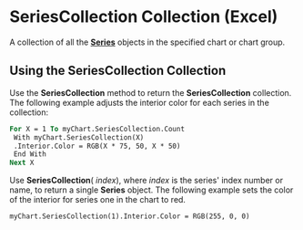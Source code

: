 
# SeriesCollection Collection (Excel)

A collection of all the  **[Series](c4446d04-9a3a-4f95-7b3f-adaf1ad2252c.md)** objects in the specified chart or chart group.


## Using the SeriesCollection Collection

Use the  **SeriesCollection** method to return the **SeriesCollection** collection. The following example adjusts the interior color for each series in the collection:


```vb
For X = 1 To myChart.SeriesCollection.Count 
 With myChart.SeriesCollection(X) 
 .Interior.Color = RGB(X * 75, 50, X * 50) 
 End With 
Next X
```

Use  **SeriesCollection**( _index_), where  _index_ is the series' index number or name, to return a single **Series** object. The following example sets the color of the interior for series one in the chart to red.




```
myChart.SeriesCollection(1).Interior.Color = RGB(255, 0, 0)
```

